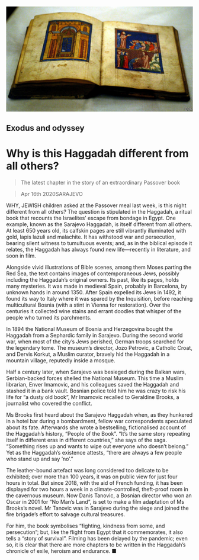 ![](./images/20200418_BKP006.jpg)

## Exodus and odyssey

# Why is this Haggadah different from all others?

> The latest chapter in the story of an extraordinary Passover book

> Apr 16th 2020SARAJEVO

WHY, JEWISH children asked at the Passover meal last week, is this night different from all others? The question is stipulated in the Haggadah, a ritual book that recounts the Israelites’ escape from bondage in Egypt. One example, known as the Sarajevo Haggadah, is itself different from all others. At least 650 years old, its calfskin pages are still vibrantly illuminated with gold, lapis lazuli and malachite. It has withstood war and persecution, bearing silent witness to tumultuous events; and, as in the biblical episode it relates, the Haggadah has always found new life—recently in literature, and soon in film.

Alongside vivid illustrations of Bible scenes, among them Moses parting the Red Sea, the text contains images of contemporaneous Jews, possibly including the Haggadah’s original owners. Its past, like its pages, holds many mysteries. It was made in medieval Spain, probably in Barcelona, by unknown hands in around 1350. After Spain expelled its Jews in 1492, it found its way to Italy where it was spared by the Inquisition, before reaching multicultural Bosnia (with a stint in Vienna for restoration). Over the centuries it collected wine stains and errant doodles that whisper of the people who turned its parchments.

In 1894 the National Museum of Bosnia and Herzegovina bought the Haggadah from a Sephardic family in Sarajevo. During the second world war, when most of the city’s Jews perished, German troops searched for the legendary tome. The museum’s director, Jozo Petrovic, a Catholic Croat, and Dervis Korkut, a Muslim curator, bravely hid the Haggadah in a mountain village, reputedly inside a mosque.

Half a century later, when Sarajevo was besieged during the Balkan wars, Serbian-backed forces shelled the National Museum. This time a Muslim librarian, Enver Imamovic, and his colleagues saved the Haggadah and stashed it in a bank vault. Bosnian police told him he was crazy to risk his life for “a dusty old book”, Mr Imamovic recalled to Geraldine Brooks, a journalist who covered the conflict.

Ms Brooks first heard about the Sarajevo Haggadah when, as they hunkered in a hotel bar during a bombardment, fellow war correspondents speculated about its fate. Afterwards she wrote a bestselling, fictionalised account of the Haggadah’s history, “People of the Book”. “It’s the same story repeating itself in different eras in different countries,” she says of the saga. “Something rises up and wants to wipe out everyone who doesn’t belong.” Yet as the Haggadah’s existence attests, “there are always a few people who stand up and say ‘no’.”

The leather-bound artefact was long considered too delicate to be exhibited; over more than 100 years, it was on public view for just four hours in total. But since 2018, with the aid of French funding, it has been displayed for two hours a week in a climate-controlled, theft-proof room in the cavernous museum. Now Danis Tanovic, a Bosnian director who won an Oscar in 2001 for “No Man’s Land”, is set to make a film adaptation of Ms Brooks’s novel. Mr Tanovic was in Sarajevo during the siege and joined the fire brigade’s effort to salvage cultural treasures.

For him, the book symbolises “fighting, kindness from some, and persecution”; but, like the flight from Egypt that it commemorates, it also tells a “story of survival”. Filming has been delayed by the pandemic; even so, it is clear that there are more chapters to be written in the Haggadah’s chronicle of exile, heroism and endurance. ■